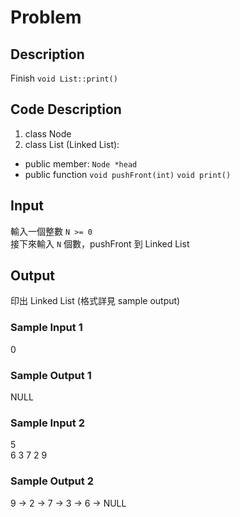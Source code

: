 # Problem

## Description

Finish ```void List::print()```

## Code Description
1. class Node
2. class List (Linked List):
  * public member: ```Node *head```
  * public function ```void pushFront(int)``` ```void print()```

## Input

輸入一個整數 ```N >= 0``` 
<br>
接下來輸入 ```N``` 個數，pushFront 到 Linked List

## Output

印出 Linked List (格式詳見 sample output)

### Sample Input 1

0

### Sample Output 1

NULL

### Sample Input 2

5
<br>
6 3 7 2 9

### Sample Output 2

9 -> 2 -> 7 -> 3 -> 6 -> NULL

